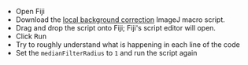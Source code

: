 - Open Fiji
- Download the 
[local background correction](https://github.com/NEUBIAS/training-resources/raw/master/local_background_correction/activities/local_background_correction_imagejmacro.ijm) ImageJ macro script.
- Drag and drop the script onto Fiji; Fiji's script editor will open.
- Click <kbd>Run</kbd>
- Try to roughly understand what is happening in each line of the code
- Set the `medianFilterRadius` to `1` and run the script again
